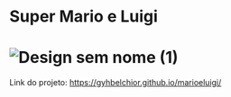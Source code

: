 # Super Mario e Luigi

# ![Design sem nome (1)](https://github.com/gyhbelchior/marioeluigi/assets/124063494/a4d37232-215b-4ecc-8f51-f1070df0c347)

Link do projeto: https://gyhbelchior.github.io/marioeluigi/



